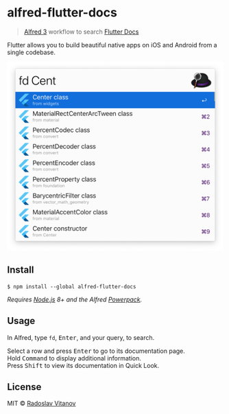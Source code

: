# alfred-flutter-docs

> [Alfred 3](https://www.alfredapp.com) workflow to search [Flutter Docs](https://docs.flutter.io/)

Flutter allows you to build beautiful native apps on iOS and Android from a single codebase.

<img src="media/screenshot.png" width="694" height="440">


## Install

```
$ npm install --global alfred-flutter-docs
```

*Requires [Node.js](https://nodejs.org) 8+ and the Alfred [Powerpack](https://www.alfredapp.com/powerpack/).*


## Usage

In Alfred, type `fd`, <kbd>Enter</kbd>, and your query, to search.

Select a row and press <kbd>Enter</kbd> to go to its documentation page.<br>
Hold <kbd>Command</kbd> to display additional information.<br>
Press <kbd>Shift</kbd> to view its documentation in Quick Look.

## License

MIT © [Radoslav Vitanov](https://github.com/Sh1d0w)

